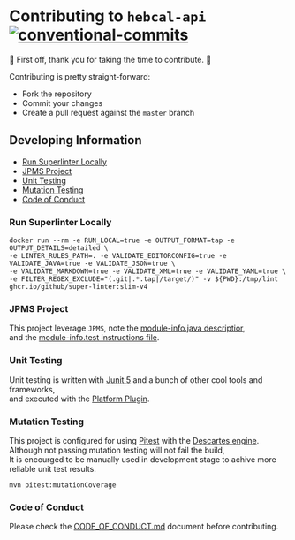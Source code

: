 # Contributing to `hebcal-api`</br>[![conventional-commits]][0]

:clap: First off, thank you for taking the time to contribute. :clap:

Contributing is pretty straight-forward:

- Fork the repository
- Commit your changes
- Create a pull request against the `master` branch

## Developing Information

- [Run Superlinter Locally](#run-superlinter-locally)
- [JPMS Project](#jpms-project)
- [Unit Testing](#unit-testing)
- [Mutation Testing](#mutation-testing)
- [Code of Conduct](#code-of-conduct)

### Run Superlinter Locally

```shell
docker run --rm -e RUN_LOCAL=true -e OUTPUT_FORMAT=tap -e OUTPUT_DETAILS=detailed \
-e LINTER_RULES_PATH=. -e VALIDATE_EDITORCONFIG=true -e VALIDATE_JAVA=true -e VALIDATE_JSON=true \
-e VALIDATE_MARKDOWN=true -e VALIDATE_XML=true -e VALIDATE_YAML=true \
-e FILTER_REGEX_EXCLUDE="(.git|.*.tap|/target/)" -v ${PWD}:/tmp/lint ghcr.io/github/super-linter:slim-v4
```

### JPMS Project

This project leverage `JPMS`, note the
[module-info.java descriptior](../src/main/java/module-info.java),</br>
and the [module-info.test instructions file](../src/test/java/module-info.test).

### Unit Testing

Unit testing is written with [Junit 5](https://junit.org/junit5/) and a bunch of other cool tools and
frameworks,</br>
and executed with the [Platform Plugin](https://github.com/sormuras/junit-platform-maven-plugin).

### Mutation Testing

This project is configured for using [Pitest](https://pitest.org/) with the
[Descartes engine](https://github.com/STAMP-project/pitest-descartes).</br>
Although not passing mutation testing will not fail the build,</br>
It is encourged to be manually used in development stage to achive more reliable unit test results.

```shell
mvn pitest:mutationCoverage
```

### Code of Conduct

Please check the [CODE_OF_CONDUCT.md](CODE_OF_CONDUCT.md) document before contributing.

<!-- Real Links -->
[0]: https://conventionalcommits.org
<!-- Badges Links -->
[conventional-commits]: https://img.shields.io/badge/Conventional%20Commits-1.0.0-yellow.svg
